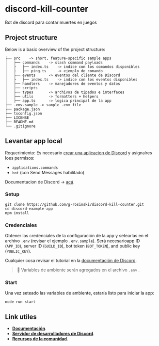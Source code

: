 # discord-kill-counter
Bot de discord para contar muertes en juegos

## Project structure
Below is a basic overview of the project structure:

```
├── src    -> short, feature-specific sample apps
│   ├── commands    -> slash command payloads
│   ├   ├── index.ts    -> indice con los comandos disponibles
│   ├   ├── ping.ts     -> ejemplo de comando
│   ├── events      -> eventos del cliente de Discord
│   ├   ├── index.ts    -> indice con los eventos disponibles
│   ├── handlers    -> manejadores de eventos y datos 
│   ├── scripts
│   ├── types       -> archivos de tipados e interfaces
│   ├── utils       -> formatters + helpers
│   ├── app.ts      -> logica principal de la app
├── .env.sample -> sample .env file
├── package.json
├── tsconfig.json
├── LICENSE
├── README.md
└── .gitignore
```

## Levantar app local

Requerimiento: Es necesario [crear una aplicacion de Discord](https://discord.com/developers/applications) y asignalres loes permisos:
- `applications.commands`
- `bot` (con Send Messages habilitado)

Documentacion de Discord -> [acá](https://discord.com/developers/docs/getting-started).
### Setup

```
git clone https://github.com/g-rosinski/discord-kill-counter.git
cd discord-example-app
npm install
```
### Credenciales

Obtener las credenciales de la configuración de la app y setearlas en el archivo `.env` (revisar el ejemplo `.env.sample`). Será necesarioapp ID (`APP_ID`), server ID (`GUILD_ID`), bot token (`BOT_TOKEN`), and public key (`PUBLIC_KEY`).

Cualquier cosa revisar el tutorial en la [documentación de Discord](https://discord.com/developers/docs/tutorials/hosting-on-cloudflare-workers#creating-an-app-on-discord).

> 🔑 Variables de ambiente serán agregados en el archivo `.env` .

### Start

Una vez seteado las variables de ambiente, estaría listo para iniciar la app:

```
node run start
```

## Link utiles
- **[Documentación](https://discord.com/developers/docs/intro)**.
- **[Servidor de desarrolladores de Discord](https://discord.gg/discord-developers)**.
- **[Recursos de la comunidad](https://discord.com/developers/docs/topics/community-resources#community-resources)**.